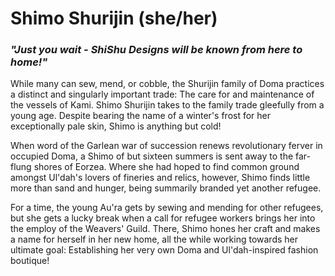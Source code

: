 # Shimo Shurijin (she/her)

### *"Just you wait - ShiShu Designs will be known from here to home!"*

While many can sew, mend, or cobble, the Shurijin family of Doma practices a distinct and singularly important trade: The care for and maintenance of the vessels of Kami. Shimo Shurijin takes to the family trade gleefully from a young age. Despite bearing the name of a winter's frost for her exceptionally pale skin, Shimo is anything but cold!

When word of the Garlean war of succession renews revolutionary ferver in occupied Doma, a Shimo of but sixteen summers is sent away to the far-flung shores of Eorzea. Where she had hoped to find common ground amongst Ul'dah's lovers of fineries and relics, however, Shimo finds little more than sand and hunger, being summarily branded yet another refugee.

For a time, the young Au'ra gets by sewing and mending for other refugees, but she gets a lucky break when a call for refugee workers brings her into the employ of the Weavers' Guild. There, Shimo hones her craft and makes a name for herself in her new home, all the while working towards her ultimate goal: Establishing her very own Doma and Ul'dah-inspired fashion boutique!